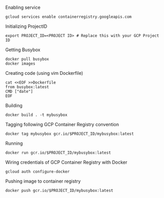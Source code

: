Enabling service
```
gcloud services enable containerregistry.googleapis.com  
```
Initializing ProjectID
```
export PROJECT_ID=<PROJECT ID> # Replace this with your GCP Project
ID  
```
Getting Busybox
```
docker pull busybox  
docker images  
```

Creating code (using vim Dockerfile)
```
cat <<EOF >>Dockerfile  
from busybox:latest  
CMD ["date"]  
EOF
```

Building
```
docker build . -t mybusybox  
```

Tagging following GCP Container Registry convention
```
docker tag mybusybox gcr.io/$PROJECT_ID/mybusybox:latest  
```

Running
```
docker run gcr.io/$PROJECT_ID/mybusybox:latest  
```

Wiring credentials of GCP Container Registry with Docker
```
gcloud auth configure-docker  
```

Pushing image to container registry
```
docker push gcr.io/$PROJECT_ID/mybusybox:latest
```